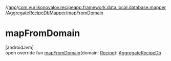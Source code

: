 //[app](../../../index.md)/[com.yuriikonovalov.recipeapp.framework.data.local.database.mapper](../index.md)/[AggregateRecipeDbMapper](index.md)/[mapFromDomain](map-from-domain.md)

# mapFromDomain

[androidJvm]\
open override fun [mapFromDomain](map-from-domain.md)(domain: [Recipe](../../com.yuriikonovalov.recipeapp.application.entities/-recipe/index.md)): [AggregateRecipeDb](../../com.yuriikonovalov.recipeapp.framework.data.local.database.model.relation/-aggregate-recipe-db/index.md)
